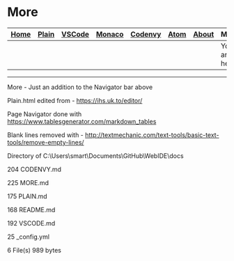 # More

| [Home](README.md) | [Plain](PLAIN.md) | [VSCode](VSCODE.md) | [Monaco](MONACO.md) | [Codenvy](CODENVY.md) | [Atom](ATOM.md) | [About](ABOUT.md) | More |
|-------------------|-------------------|---------------------|---------------------|-----------------------|-----------------|-------------------|-----------------|
|                   |                   |                     |                     |                       |                 |                   | You are here!   |

---

More - Just an addition to the Navigator bar above

Plain.html edited from - https://ihs.uk.to/editor/

Page Navigator done with https://www.tablesgenerator.com/markdown_tables

Blank lines removed with - http://textmechanic.com/text-tools/basic-text-tools/remove-empty-lines/

Directory of C:\Users\smart\Documents\GitHub\WebIDE\docs

204            CODENVY.md

225            MORE.md

175            PLAIN.md

168            README.md

192            VSCODE.md

25             _config.yml

6 File(s)      989 bytes
